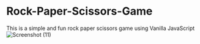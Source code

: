 # Rock-Paper-Scissors-Game
This is a simple and fun rock paper scissors game using Vanilla JavaScript
![Screenshot (11)](https://user-images.githubusercontent.com/74116513/121174891-0f1b2500-c878-11eb-93c6-075695d29300.png)
